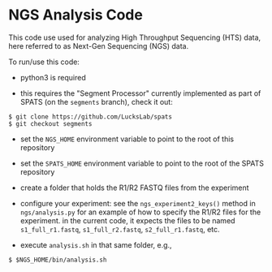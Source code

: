 
NGS Analysis Code
=================

This code use used for analyzing High Throughput Sequencing (HTS) data, here referred to as Next-Gen Sequencing (NGS) data.

To run/use this code:

- python3 is required

- this requires the "Segment Processor" currently implemented as part
  of SPATS (on the `segments` branch), check it out:

```
$ git clone https://github.com/LucksLab/spats
$ git checkout segments
```

- set the `NGS_HOME` environment variable to point to the root of this repository

- set the `SPATS_HOME` environment variable to point to the root of the SPATS repository

- create a folder that holds the R1/R2 FASTQ files from the experiment

- configure your experiment: see the `ngs_experiment2_keys()` method
  in `ngs/analysis.py` for an example of how to specify the R1/R2
  files for the experiment. in the current code, it expects the files
  to be named `s1_full_r1.fastq`, `s1_full_r2.fastq`,
  `s2_full_r1.fastq`, etc.

- execute `analysis.sh` in that same folder, e.g.,
```
$ $NGS_HOME/bin/analysis.sh
```
